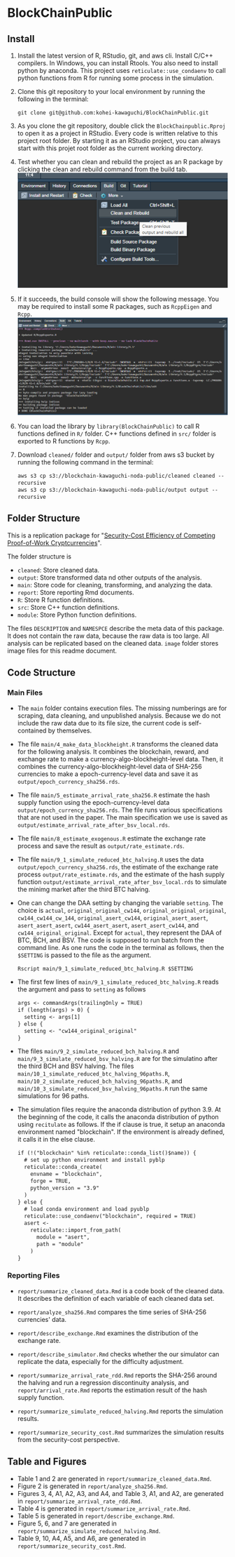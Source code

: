 # BlockChainPublic

## Install

1. Install the latest version of R, RStudio, git, and aws cli. Install C/C++ compilers. In Windows, you can install Rtools. You also need to install python by anaconda. This project uses `reticulate::use_condaenv` to call python functions from R for running some process in the simulation.
1. Clone this git repository to your local environment by running the following in the terminal:

    ```
    git clone git@github.com:kohei-kawaguchi/BlockChainPublic.git
    ```

1. As you clone the git repository, double click the `BlockChainpublic.Rproj` to open it as a project in RStudio. Every code is written relative to this project root folder. By starting it as an RStudio project, you can always start with this projet root folder as the current working directory.
1. Test whether you can clean and rebuild the project as an R package by clicking the clean and rebuild command from the build tab.
![Clean and Rebuild](image/build.png)
1. If it succeeds, the build console will show the following message. You may be required to install some R packages, such as `RcppEigen` and `Rcpp`.
![Build Message](image/build_message.png)
1. You can load the library by `library(BlockChainPublic)` to call R functions defined in `R/` folder. C++ functions defined in `src/` folder is exported to R functions by `Rcpp`.
1. Download `cleaned/` folder and `output/` folder from aws s3 bucket by running the following command in the terminal:

    ```
    aws s3 cp s3://blockchain-kawaguchi-noda-public/cleaned cleaned --recursive
    aws s3 cp s3://blockchain-kawaguchi-noda-public/output output --recursive
    ```
  
## Folder Structure

This is a replication package for "[Security-Cost Efficiency of Competing Proof-of-Work Cryptcurrencies](https://papers.ssrn.com/sol3/papers.cfm?abstract_id=3974376)".

The folder structure is 

- `cleaned`: Store cleaned data.
- `output`: Store transformed data nd other outputs of the analysis.
- `main`: Store code for cleaning, transforming, and analyzing the data.
- `report`: Store reporting Rmd documents.
- `R`: Store R function definitions.
- `src`: Store C++ function definitions.
- `module`: Store Python function definitions.

The files `DESCRIPTION` and `NAMESPCE` describe the meta data of this package. It does not contain the raw data, because the raw data is too large. All analysis can be replicated based on the cleaned data. `image` folder stores image files for this readme document.

## Code Structure

### Main Files

- The `main` folder contains execution files. The missing numberings are for scraping, data cleaning, and unpublished analysis. Because we do not include the raw data due to its file size, the current code is self-contained by themselves. 

- The file `main/4_make_data_blockheight.R` transforms the cleaned data for the following analysis. It combines the blockchain, reward, and exchange rate to make a currency-algo-blockheight-level data. Then, it combines the currency-algo-blockheight-level data of SHA-256 currencies to make a epoch-currency-level data and save it as `output/epoch_currency_sha256.rds`. 

- The file `main/5_estimate_arrival_rate_sha256.R` estimate the hash supply function using the epoch-currency-level data `output/epoch_currency_sha256.rds`. The file runs various specifications that are not used in the paper. The main specification we use is saved as `output/estimate_arrival_rate_after_bsv_local.rds`.

- The file `main/8_estimate_exogenous.R` estimate the exchange rate process and save the result as `output/rate_estimate.rds`.

- The file `main/9_1_simulate_reduced_btc_halving.R` uses the data `output/epoch_currency_sha256.rds`, the estimate of the exchange rate process `output/rate_estimate.rds`, and the estimate of the hash supply function `output/estimate_arrival_rate_after_bsv_local.rds` to simulate the minimg market after the third BTC halving. 

- One can change the DAA setting by changing the variable `setting`. The choice is `actual`, `original_original_cw144`, `original_original_original`, `cw144_cw144_cw_144`, `original_asert_cw144`, `original_asert_asert`, `asert_asert_asert`, `cw144_asert_asert`, `asert_asert_cw144`, and `cw144_original_original`. Except for `actual`, they represent the DAA of BTC, BCH, and BSV. The code is supposed to run batch from the command line. As one runs the code in the terminal as follows, then the `$SETTING` is passed to the file as the argument.

  ```
  Rscript main/9_1_simulate_reduced_btc_halving.R $SETTING
  ```

- The first few lines of `main/9_1_simulate_reduced_btc_halving.R` reads the argument and pass to `setting` as follows

  ```
  args <- commandArgs(trailingOnly = TRUE)
  if (length(args) > 0) {
    setting <- args[1]
  } else {
    setting <- "cw144_original_original"
  }
  ```

- The files `main/9_2_simulate_reduced_bch_halving.R` and `main/9_3_simulate_reduced_bsv_halving.R` are for the simulatino after the third BCH and BSV halving. The files `main/10_1_simulate_reduced_btc_halving_96paths.R`, `main/10_2_simulate_reduced_bch_halving_96paths.R`, and `main/10_3_simulate_reduced_bsv_halving_96paths.R` run the same simulations for 96 paths.

- The simulation files require the anaconda distribution of python 3.9. At the beginning of the code, it calls the anaconda distribution of python using `recitulate` as follows. If the if clause is true, it setup an anaconda environment named "blockchain". If the environment is already defined, it calls it in the else clause.

  ```
  if (!("blockchain" %in% reticulate::conda_list()$name)) {
    # set up python environment and install pyblp
    reticulate::conda_create(
      envname = "blockchain",
      forge = TRUE,
      python_version = "3.9"
    )
  } else {
    # load conda environment and load pyublp
    reticulate::use_condaenv("blockchain", required = TRUE)
    asert <- 
      reticulate::import_from_path(
        module = "asert",
        path = "module"
      )
  }
  ```

### Reporting Files

- `report/summarize_cleaned_data.Rmd` is a code book of the cleaned data. It describes the definition of each variable of each cleaned data set. 

- `report/analyze_sha256.Rmd` compares the time series of SHA-256 currencies' data. 

- `report/describe_exchange.Rmd` examines the distribution of the exchange rate. 

- `report/describe_simulator.Rmd` checks whether the our simulator can replicate the data, especially for the difficulty adjustment. 

- `report/summarize_arrival_rate_rdd.Rmd` reports the SHA-256 around the halving and run a regression discontinuity analysis, and `report/arrival_rate.Rmd` reports the estimation result of the hash supply function. 

- `report/summarize_simulate_reduced_halving.Rmd` reports the simulation results.

- `report/summarize_security_cost.Rmd` summarizes the simulation results from the security-cost perspective. 

## Table and Figures

- Table 1 and 2 are generated in `report/summarize_cleaned_data.Rmd`.
- Figure 2 is generated in `report/analyze_sha256.Rmd`.
- Figures 3, 4, A1, A2, A3, and A4, and Table 3, A1, and A2, are generated in `report/summarize_arrival_rate_rdd.Rmd`.
- Table 4 is generated in `report/summarize_arrival_rate.Rmd`.
- Table 5 is generated in `report/describe_exchange.Rmd`.
- Figure 5, 6, and 7 are generated in `report/summarize_simulate_reduced_halving.Rmd`.
- Table 9, 10, A4, A5, and A6, are generated in `report/summarize_security_cost.Rmd`.








